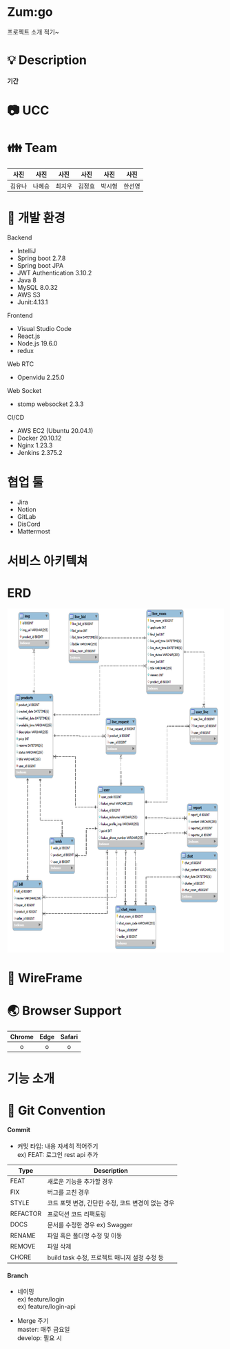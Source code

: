 # Zum:go   
프로젝트 소개 적기~


# :bulb: Description  
#### 기간
#### 

# 📷 UCC
   


# :family: Team  

|사진|사진|사진|사진|사진|사진|
|:-------:|:-------:|:-------:|:-------:|:-------:|:-------:|
|김유나|나혜승|최지우|김정효|박시형|한선영|


# :hammer: 개발 환경   

Backend   
- IntelliJ
- Spring boot 2.7.8
- Spring boot JPA
- JWT Authentication 3.10.2
- Java 8
- MySQL 8.0.32
- AWS S3
- Junit:4.13.1

Frontend   
- Visual Studio Code
- React.js
- Node.js 19.6.0
- redux

Web RTC
- Openvidu 2.25.0

Web Socket
- stomp websocket 2.3.3

CI/CD
- AWS EC2 (Ubuntu 20.04.1)
- Docker 20.10.12
- Nginx 1.23.3
- Jenkins 2.375.2

# 협업 툴   
- Jira
- Notion
- GitLab
- DisCord
- Mattermost   

# 서비스 아키텍쳐   


# ERD
<img src="/images/erd.PNG" width="700" height="800">

# :art: WireFrame   

# :earth_asia: Browser Support   
|Chrome|Edge|Safari|
|:-------:|:-------:|:-------:|
|o|o|o|

# 기능 소개   




# :pushpin: Git Convention
#### Commit
* 커밋 타입: 내용 자세히 적어주기  
ex) FEAT: 로그인 rest api 추가   

|Type|Description|
|----|---------------|
|FEAT|새로운 기능을 추가할 경우|
|FIX|버그를 고친 경우|
|STYLE|코드 포맷 변경, 간단한 수정, 코드 변경이 없는 경우|
|REFACTOR|프로덕션 코드 리팩토링|
|DOCS|문서를 수정한 경우 ex) Swagger|
|RENAME|파일 혹은 폴더명 수정 및 이동|
|REMOVE|파일 삭제|
|CHORE|build task 수정, 프로젝트 매니저 설정 수정 등|


#### Branch   

* 네이밍   
ex) feature/login   
ex) feature/login-api   

* Merge 주기   
master: 매주 금요일   
develop: 필요 시   
